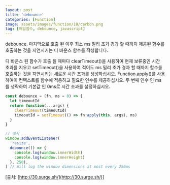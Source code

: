 ```yaml
---
layout: post
title: 'debounce'
categories: [Function]
image: assets/images/function/10/carbon.png
tag: [매일함수, debounce, javascript]
---
```


debounce. 마지막으로 호출 된 이후 최소 ms 밀리 초가 경과 할 때까지 제공된 함수를 호출하는 것을 지연시키는 디 바운스 함수를 작성합니다.

디 바운스 된 함수가 호출 될 때마다 clearTimeout()을 사용하여 현재 보류중인 시간 초과를 지우고 setTimeout()을 사용하여 적어도 ms 밀리 초가 경과 할 때까지 함수를 호출하는 것을 지연시키는 새로운 시간 초과를 생성하십시오. Function.apply()를 사용하여이 컨텍스트를 함수에 적용하고 필요한 인수를 제공하십시오. 두 번째 인수 인 ms를 생략하여 기본값 인 0ms로 시간 초과를 설정하십시오.

```javascript
const debounce = (fn, ms = 0) => {
  let timeoutId
  return function(...args) {
    clearTimeout(timeoutId)
    timeoutId = setTimeout(() => fn.apply(this, args), ms)
  }
}

// 예시
window.addEventListener(
  'resize',
  debounce(() => {
    console.log(window.innerWidth)
    console.log(window.innerHeight)
  }, 250),
) // Will log the window dimensions at most every 250ms
```

[출처: [http://30.surge.sh/](http://30.surge.sh/)]
